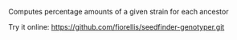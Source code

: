Computes percentage amounts of a given strain for each ancestor

Try it online: https://github.com/fiorellis/seedfinder-genotyper.git
